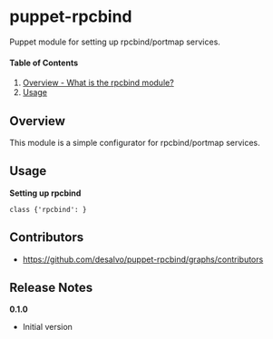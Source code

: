 puppet-rpcbind
======

Puppet module for setting up rpcbind/portmap services.

#### Table of Contents
1. [Overview - What is the rpcbind module?](#overview)
2. [Usage](#usage)

Overview
--------

This module is a simple configurator for rpcbind/portmap services.

Usage
-----

**Setting up rpcbind**

```rpcbind
class {'rpcbind': }
```

Contributors
------------

* https://github.com/desalvo/puppet-rpcbind/graphs/contributors

Release Notes
-------------

**0.1.0**

* Initial version
